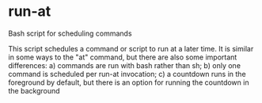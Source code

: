 # run-at
Bash script for scheduling commands

This script schedules a command or script to run at a later time.
It is similar in some ways to the "at" command, but there are also some important differences:
    a) commands are run with bash rather than sh;
    b) only one command is scheduled per run-at invocation;
    c) a countdown runs in the foreground by default, but there is an option for running the countdown in the background
